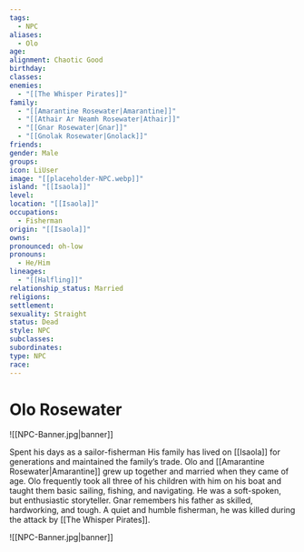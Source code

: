 ```yaml
---
tags:
  - NPC
aliases:
  - Olo
age: 
alignment: Chaotic Good
birthday: 
classes: 
enemies:
  - "[[The Whisper Pirates]]"
family:
  - "[[Amarantine Rosewater|Amarantine]]"
  - "[[Athair Ar Neamh Rosewater|Athair]]"
  - "[[Gnar Rosewater|Gnar]]"
  - "[[Gnolak Rosewater|Gnolack]]"
friends: 
gender: Male
groups: 
icon: LiUser
image: "[[placeholder-NPC.webp]]"
island: "[[Isaola]]"
level: 
location: "[[Isaola]]"
occupations:
  - Fisherman
origin: "[[Isaola]]"
owns: 
pronounced: oh-low
pronouns:
  - He/Him
lineages:
  - "[[Halfling]]"
relationship_status: Married
religions: 
settlement: 
sexuality: Straight
status: Dead
style: NPC
subclasses: 
subordinates: 
type: NPC
race: 
---
```


# Olo Rosewater

![[NPC-Banner.jpg|banner]]

Spent his days as a sailor-fisherman His family has lived on [[Isaola]] for generations and maintained the family’s trade. Olo and [[Amarantine Rosewater|Amarantine]] grew up together and married when they came of age. Olo frequently took all three of his children with him on his boat and taught them basic sailing, fishing, and navigating. He was a soft-spoken, but enthusiastic storyteller. Gnar remembers his father as skilled, hardworking, and tough. A quiet and humble fisherman, he was killed during the attack by [[The Whisper Pirates]].


![[NPC-Banner.jpg|banner]]
